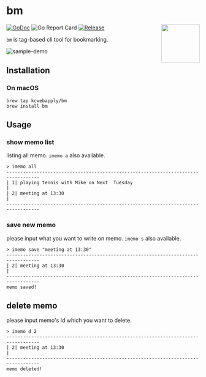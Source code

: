 # bm
<img  align="right" src="image/imemo.png" width="100px">

[![GoDoc](https://godoc.org/github.com/kcwebapply/imemo?status.svg)](https://godoc.org/github.com/kcwebapply/imemo)
![Go Report Card](https://goreportcard.com/badge/github.com/kcwebapply/imemo)
[](https://github.com/gin-gonic/gin/releases)
[![Release](https://img.shields.io/github/release/kcwebapply/imemo.svg?style=flat-square)](https://github.com/kcwebapply/iemo/release)

`bm` is tag-based cli tool for bookmarking.

![sample-demo](image/imemo.gif)

## Installation

### On macOS

```
brew tap kcwebapply/bm
brew install bm
```

## Usage

### show memo list
listing all memo. `imemo a` also available.
```
> imemo all 
----------------------------------------------------------------------------------
| 1| playing tennis with Mike on Next  Tuesday                                   |
| 2| meeting at 13:30                                                            |
----------------------------------------------------------------------------------
```

### save new memo
please input what you want to write on memo.
`imemo s` also available.
```
> imemo save "meeting at 13:30"
----------------------------------------------------------------------------------
| 2| meeting at 13:30                                                            |
----------------------------------------------------------------------------------
memo saved!
```

## delete memo
please input memo's Id which you want to delete.

```
> imemo d 2
----------------------------------------------------------------------------------
| 2| meeting at 13:30                                                            |
----------------------------------------------------------------------------------
memo deleted!
```

